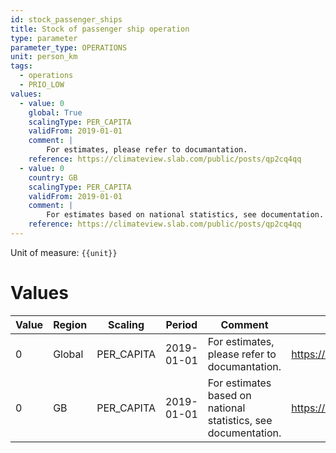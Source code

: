```yaml
---
id: stock_passenger_ships
title: Stock of passenger ship operation
type: parameter
parameter_type: OPERATIONS
unit: person_km
tags:
  - operations
  - PRIO_LOW
values:
  - value: 0
    global: True
    scalingType: PER_CAPITA
    validFrom: 2019-01-01
    comment: |
        For estimates, please refer to documantation.
    reference: https://climateview.slab.com/public/posts/qp2cq4qq
  - value: 0
    country: GB
    scalingType: PER_CAPITA
    validFrom: 2019-01-01
    comment: |
        For estimates based on national statistics, see documentation.
    reference: https://climateview.slab.com/public/posts/qp2cq4qq
---
```



Unit of measure: `{{unit}}`


# Values


| Value | Region | Scaling | Period | Comment | Reference |
|-------|--------|---------|--------|---------|-----------|
| 0 | Global | PER_CAPITA | 2019-01-01 | For estimates, please refer to documantation. | https://climateview.slab.com/public/posts/qp2cq4qq |
| 0 | GB | PER_CAPITA | 2019-01-01 | For estimates based on national statistics, see documentation. | https://climateview.slab.com/public/posts/qp2cq4qq |


